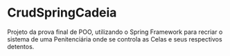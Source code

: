 # CrudSpringCadeia
Projeto da prova final de POO, utilizando o Spring Framework para recriar o sistema de uma Penitenciária onde se controla as Celas e seus respectivos detentos.
